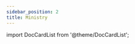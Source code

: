 ```yaml
---
sidebar_position: 2
title: Ministry
---
```


import DocCardList from '@theme/DocCardList';

<DocCardList />

